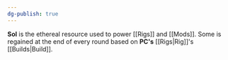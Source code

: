 ```yaml
---
dg-publish: true
---
```

**Sol** is the ethereal resource used to power [[Rigs]] and [[Mods]]. Some is regained at the end of every round based on **PC's** [[Rigs|Rig]]'s [[Builds|Build]].


